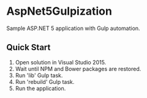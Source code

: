 # AspNet5Gulpization
Sample ASP.NET 5 application with Gulp automation.

## Quick Start

1. Open solution in Visual Studio 2015.
2. Wait until NPM and Bower packages are restored.
3. Run 'lib' Gulp task.
4. Run 'rebuild' Gulp task.
5. Run the application.